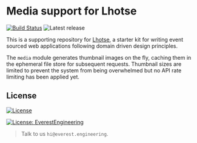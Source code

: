 # Media support for Lhotse
[![Build Status](https://travis-ci.com/everest-engineering/lhotse-media.svg?branch=master)](https://travis-ci.com/everest-engineering/lhotse-media) ![Latest release](https://img.shields.io/github/v/release/everest-engineering/lhotse-media)

This is a supporting repository for [Lhotse](https://github.com/everest-engineering/lhotse), a starter kit for writing event sourced web applications following domain driven design principles.

The `media` module generates thumbnail images on the fly, caching them in the ephemeral file store for 
subsequent requests. Thumbnail sizes are limited to prevent the system from being overwhelmed but no API rate limiting 
has been applied yet.


## License
[![License](https://img.shields.io/badge/License-Apache%202.0-blue.svg)](https://opensource.org/licenses/Apache-2.0)

[![License: EverestEngineering](https://img.shields.io/badge/Copyright%20%C2%A9-EVERESTENGINEERING-blue)](https://everest.engineering)

>Talk to us `hi@everest.engineering`.
